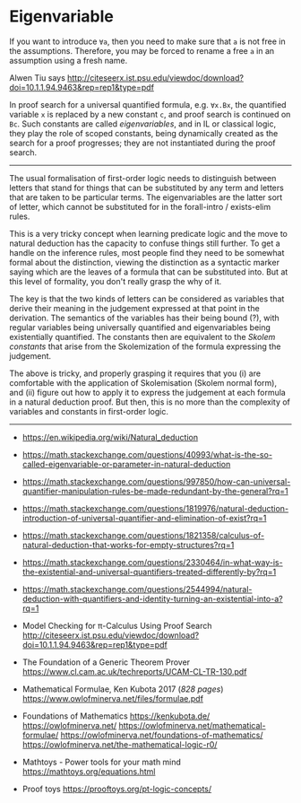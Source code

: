 # Eigenvariable

If you want to introduce `∀a`, then you need to make sure that `a` is not free in the assumptions. Therefore, you may be forced to rename a free `a` in an assumption using a fresh name.

Alwen Tiu says
http://citeseerx.ist.psu.edu/viewdoc/download?doi=10.1.1.94.9463&rep=rep1&type=pdf

In proof search for a universal quantified formula, e.g. `∀x.Bx`, the quantified variable `x` is replaced by a new constant `c`, and proof search is continued on `Bc`. Such constants are called *eigenvariables*, and in IL or classical logic, they play the role of scoped constants, being dynamically created as the search for a proof progresses; they are not instantiated during the proof search.

---

The usual formalisation of first-order logic needs to distinguish between letters that stand for things that can be substituted by any term and letters that are taken to be particular terms. The eigenvariables are the latter sort of letter, which cannot be substituted for in the forall-intro / exists-elim rules.

This is a very tricky concept when learning predicate logic and the move to natural deduction has the capacity to confuse things still further. To get a handle on the inference rules, most people find they need to be somewhat formal about the distinction, viewing the distinction as a syntactic marker saying which are the leaves of a formula that can be substituted into. But at this level of formality, you don't really grasp the why of it.

The key is that the two kinds of letters can be considered as variables that derive their meaning in the judgement expressed at that point in the derivation. The semantics of the variables has their being bound (?), with regular variables being universally quantified and eigenvariables being existentially quantified. The constants then are equivalent to the *Skolem constants* that arise from the Skolemization of the formula expressing the judgement.

The above is tricky, and properly grasping it requires that you (i) are comfortable with the application of Skolemisation (Skolem normal form), and (ii) figure out how to apply it to express the judgement at each formula in a natural deduction proof. But then, this is no more than the complexity of variables and constants in first-order logic.
















---

* https://en.wikipedia.org/wiki/Natural_deduction

* https://math.stackexchange.com/questions/40993/what-is-the-so-called-eigenvariable-or-parameter-in-natural-deduction
* https://math.stackexchange.com/questions/997850/how-can-universal-quantifier-manipulation-rules-be-made-redundant-by-the-general?rq=1
* https://math.stackexchange.com/questions/1819976/natural-deduction-introduction-of-universal-quantifier-and-elimination-of-exist?rq=1
* https://math.stackexchange.com/questions/1821358/calculus-of-natural-deduction-that-works-for-empty-structures?rq=1
* https://math.stackexchange.com/questions/2330464/in-what-way-is-the-existential-and-universal-quantifiers-treated-differently-by?rq=1
* https://math.stackexchange.com/questions/2544994/natural-deduction-with-quantifiers-and-identity-turning-an-existential-into-a?rq=1

* Model Checking for π-Calculus Using Proof Search
http://citeseerx.ist.psu.edu/viewdoc/download?doi=10.1.1.94.9463&rep=rep1&type=pdf

* The Foundation of a Generic Theorem Prover
https://www.cl.cam.ac.uk/techreports/UCAM-CL-TR-130.pdf

* Mathematical Formulae, Ken Kubota 2017 (_828 pages_)
https://www.owlofminerva.net/files/formulae.pdf

* Foundations of Mathematics
https://kenkubota.de/
https://owlofminerva.net/
https://owlofminerva.net/mathematical-formulae/
https://owlofminerva.net/foundations-of-mathematics/
https://owlofminerva.net/the-mathematical-logic-r0/

* Mathtoys - Power tools for your math mind
https://mathtoys.org/equations.html

* Proof toys
https://prooftoys.org/pt-logic-concepts/

